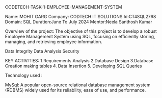 CODETECH-TASK-1-EMPLOYEE-MANAGEMENT-SYSTEM

Name: MOHIT GARG
Company: CODTECH IT SOLUTIONS 
Id:CT4SQL2768 Domain: SQL
Duration:June To July 2024
Mentor:Neela Santhosh Kumar

Overview of the project:
The objective of this project is to develop a robust Employee Management System using SQL, focusing on efficiently storing, managing, and retrieving employee information.

Data Integrity
Data Analysis
Security


KEY ACTIVITIES:
1.Requirements Analysis
2.Database Design 
3.Database Creation making tables
4. Data Insertion 
5. Developing SQL Queries


Technology used :

MySql: A popular open-source relational database management system (RDBMS) widely used for its reliability, ease of use, and performance.


